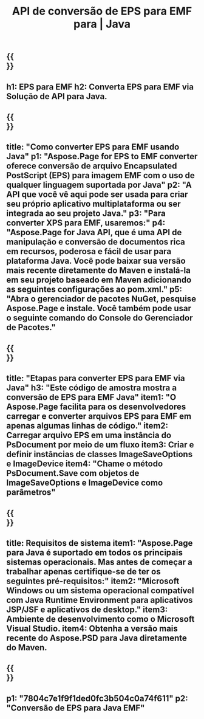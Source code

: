 ﻿---
translation: true
template: /_templates/_conversion-child-java.md
title: API de conversão de EPS para EMF para | Java
url: /java/conversion/eps-to-emf/
description: Exemplo de código de conversão Java para formato EPS para arquivo EMF. Use este código de exemplo para converter EPS para EMF em qualquer aplicativo baseado em Web ou Desktop Java.
informat: EPS
outformat: EMF
otherformats: XPS PS
---

{{<section banner>}}
---
h1: EPS para EMF
h2: Converta EPS para EMF via Solução de API para Java.
---

{{<section overview>}}
---
title: "Como converter EPS para EMF usando Java"
p1: "Aspose.Page for EPS to EMF converter oferece conversão de arquivo Encapsulated PostScript (EPS) para imagem EMF com o uso de qualquer linguagem suportada por Java"
p2: "A API que você vê aqui pode ser usada para criar seu próprio aplicativo multiplataforma ou ser integrada ao seu projeto Java."
p3: "Para converter XPS para EMF, usaremos:"
p4: "Aspose.Page for Java API, que é uma API de manipulação e conversão de documentos rica em recursos, poderosa e fácil de usar para plataforma Java. Você pode baixar sua versão mais recente diretamente do Maven e instalá-la em seu projeto baseado em Maven adicionando as seguintes configurações ao pom.xml."
p5: "Abra o gerenciador de pacotes NuGet, pesquise Aspose.Page e instale. Você também pode usar o seguinte comando do Console do Gerenciador de Pacotes."
---

{{<section feature1>}}
---
title: "Etapas para converter EPS para EMF via Java"
h3: "Este código de amostra mostra a conversão de EPS para EMF Java"
item1: "O Aspose.Page facilita para os desenvolvedores carregar e converter arquivos EPS para EMF em apenas algumas linhas de código."
item2: Carregar arquivo EPS em uma instância do PsDocument por meio de um fluxo
item3: Criar e definir instâncias de classes ImageSaveOptions e ImageDevice
item4: "Chame o método PsDocument.Save com objetos de ImageSaveOptions e ImageDevice como parâmetros"
---

{{<section feature2>}}
---
title: Requisitos de sistema
item1: "Aspose.Page para Java é suportado em todos os principais sistemas operacionais. Mas antes de começar a trabalhar apenas certifique-se de ter os seguintes pré-requisitos:"
item2: "Microsoft Windows ou um sistema operacional compatível com Java Runtime Environment para aplicativos JSP/JSF e aplicativos de desktop."
item3: Ambiente de desenvolvimento como o Microsoft Visual Studio.
item4: Obtenha a versão mais recente do Aspose.PSD para Java diretamente do Maven.
---

{{<section gist>}}
---
p1: "7804c7e1f9f1ded0fc3b504c0a74f611"
p2: "Conversão de EPS para Java EMF"
---

